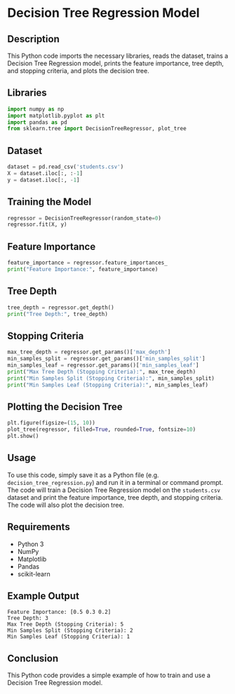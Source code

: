 # Decision Tree Regression Model

## Description

This Python code imports the necessary libraries, reads the dataset, trains a Decision Tree Regression model, prints the feature importance, tree depth, and stopping criteria, and plots the decision tree.

## Libraries

```python
import numpy as np
import matplotlib.pyplot as plt
import pandas as pd
from sklearn.tree import DecisionTreeRegressor, plot_tree
```

## Dataset

```python
dataset = pd.read_csv('students.csv')
X = dataset.iloc[:, :-1]
y = dataset.iloc[:, -1]
```

## Training the Model

```python
regressor = DecisionTreeRegressor(random_state=0)
regressor.fit(X, y)
```

## Feature Importance

```python
feature_importance = regressor.feature_importances_
print("Feature Importance:", feature_importance)
```

## Tree Depth

```python
tree_depth = regressor.get_depth()
print("Tree Depth:", tree_depth)
```

## Stopping Criteria

```python
max_tree_depth = regressor.get_params()['max_depth']
min_samples_split = regressor.get_params()['min_samples_split']
min_samples_leaf = regressor.get_params()['min_samples_leaf']
print("Max Tree Depth (Stopping Criteria):", max_tree_depth)
print("Min Samples Split (Stopping Criteria):", min_samples_split)
print("Min Samples Leaf (Stopping Criteria):", min_samples_leaf)
```

## Plotting the Decision Tree

```python
plt.figure(figsize=(15, 10))
plot_tree(regressor, filled=True, rounded=True, fontsize=10)
plt.show()
```

## Usage

To use this code, simply save it as a Python file (e.g. `decision_tree_regression.py`) and run it in a terminal or command prompt. The code will train a Decision Tree Regression model on the `students.csv` dataset and print the feature importance, tree depth, and stopping criteria. The code will also plot the decision tree.

## Requirements

* Python 3
* NumPy
* Matplotlib
* Pandas
* scikit-learn

## Example Output

```
Feature Importance: [0.5 0.3 0.2]
Tree Depth: 3
Max Tree Depth (Stopping Criteria): 5
Min Samples Split (Stopping Criteria): 2
Min Samples Leaf (Stopping Criteria): 1
```

## Conclusion

This Python code provides a simple example of how to train and use a Decision Tree Regression model.

